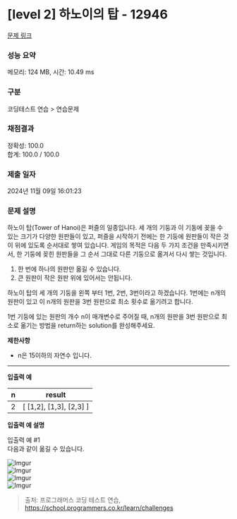 # \[level 2] 하노이의 탑 - 12946

[문제 링크](https://school.programmers.co.kr/learn/courses/30/lessons/12946)

### 성능 요약

메모리: 124 MB, 시간: 10.49 ms

### 구분

코딩테스트 연습 > 연습문제

### 채점결과

정확성: 100.0\
합계: 100.0 / 100.0

### 제출 일자

2024년 11월 09일 16:01:23

### 문제 설명

하노이 탑(Tower of Hanoi)은 퍼즐의 일종입니다. 세 개의 기둥과 이 기동에 꽂을 수 있는 크기가 다양한 원판들이 있고, 퍼즐을 시작하기 전에는 한 기둥에 원판들이 작은 것이 위에 있도록 순서대로 쌓여 있습니다. 게임의 목적은 다음 두 가지 조건을 만족시키면서, 한 기둥에 꽂힌 원판들을 그 순서 그대로 다른 기둥으로 옮겨서 다시 쌓는 것입니다.

1. 한 번에 하나의 원판만 옮길 수 있습니다.
2. 큰 원판이 작은 원판 위에 있어서는 안됩니다.

하노이 탑의 세 개의 기둥을 왼쪽 부터 1번, 2번, 3번이라고 하겠습니다. 1번에는 n개의 원판이 있고 이 n개의 원판을 3번 원판으로 최소 횟수로 옮기려고 합니다.

1번 기둥에 있는 원판의 개수 n이 매개변수로 주어질 때, n개의 원판을 3번 원판으로 최소로 옮기는 방법을 return하는 solution를 완성해주세요.

**제한사항**

* n은 15이하의 자연수 입니다.

***

**입출력 예**

| n | result                      |
| - | --------------------------- |
| 2 | \[ \[1,2], \[1,3], \[2,3] ] |

**입출력 예 설명**

입출력 예 #1\
다음과 같이 옮길 수 있습니다.

![Imgur](https://i.imgur.com/SWEqD08.png)\
![Imgur](https://i.imgur.com/mrmOzV2.png)\
![Imgur](https://i.imgur.com/Ent83gA.png)\
![Imgur](https://i.imgur.com/osJFfhF.png)

> 출처: 프로그래머스 코딩 테스트 연습, https://school.programmers.co.kr/learn/challenges
